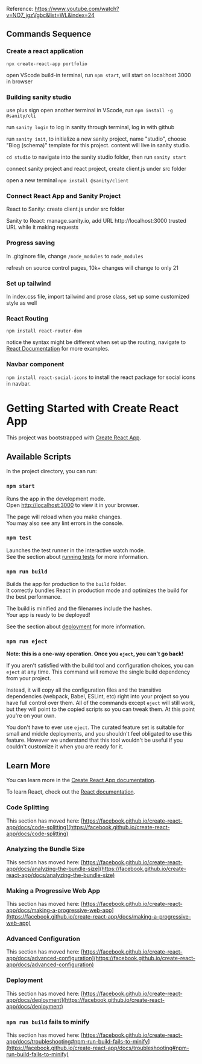 Reference: https://www.youtube.com/watch?v=NO7_jgzVgbc&list=WL&index=24

## Commands Sequence

### Create a react application

`npx create-react-app portfolio` 

open VScode build-in terminal, run `npm start`, will start on local:host 3000 in browser

### Building sanity studio

use plus sign open another terminal in VScode, run `npm install -g @sanity/cli`

run `sanity login` to log in sanity through terminal, log in with github

run `sanity init`, to initialize a new sanity project, name "studio", choose "Blog (schema)" template for this project. content will live in sanity studio.

`cd studio` to navigate into the sanity studio folder, then run `sanity start` 

connect sanity project and react project, create client.js under src folder

open a new terminal `npm install @sanity/client`

### Connect React App and Sanity Project

React to Sanity: create client.js under src folder

Sanity to React: manage.sanity.io, add URL http://localhost:3000 trusted URL while it making requests

### Progress saving

In .gitginore file, change `/node_modules` to `node_modules`

refresh on source control pages, 10k+ changes will change to only 21

### Set up tailwind

In index.css file, import tailwind and prose class, set up some customized style as well

### React Routing

`npm install react-router-dom`

notice the syntax might be different when set up the routing, navigate to
[React Documentation](https://reactjs.org/docs/code-splitting.html#route-based-code-splitting) for more examples.


### Navbar component

`npm install react-social-icons` to install the react package for social icons in navbar.




# Getting Started with Create React App

This project was bootstrapped with [Create React App](https://github.com/facebook/create-react-app).

## Available Scripts

In the project directory, you can run:

### `npm start`

Runs the app in the development mode.\
Open [http://localhost:3000](http://localhost:3000) to view it in your browser.

The page will reload when you make changes.\
You may also see any lint errors in the console.

### `npm test`

Launches the test runner in the interactive watch mode.\
See the section about [running tests](https://facebook.github.io/create-react-app/docs/running-tests) for more information.

### `npm run build`

Builds the app for production to the `build` folder.\
It correctly bundles React in production mode and optimizes the build for the best performance.

The build is minified and the filenames include the hashes.\
Your app is ready to be deployed!

See the section about [deployment](https://facebook.github.io/create-react-app/docs/deployment) for more information.

### `npm run eject`

**Note: this is a one-way operation. Once you `eject`, you can't go back!**

If you aren't satisfied with the build tool and configuration choices, you can `eject` at any time. This command will remove the single build dependency from your project.

Instead, it will copy all the configuration files and the transitive dependencies (webpack, Babel, ESLint, etc) right into your project so you have full control over them. All of the commands except `eject` will still work, but they will point to the copied scripts so you can tweak them. At this point you're on your own.

You don't have to ever use `eject`. The curated feature set is suitable for small and middle deployments, and you shouldn't feel obligated to use this feature. However we understand that this tool wouldn't be useful if you couldn't customize it when you are ready for it.

## Learn More

You can learn more in the [Create React App documentation](https://facebook.github.io/create-react-app/docs/getting-started).

To learn React, check out the [React documentation](https://reactjs.org/).

### Code Splitting

This section has moved here: [https://facebook.github.io/create-react-app/docs/code-splitting](https://facebook.github.io/create-react-app/docs/code-splitting)

### Analyzing the Bundle Size

This section has moved here: [https://facebook.github.io/create-react-app/docs/analyzing-the-bundle-size](https://facebook.github.io/create-react-app/docs/analyzing-the-bundle-size)

### Making a Progressive Web App

This section has moved here: [https://facebook.github.io/create-react-app/docs/making-a-progressive-web-app](https://facebook.github.io/create-react-app/docs/making-a-progressive-web-app)

### Advanced Configuration

This section has moved here: [https://facebook.github.io/create-react-app/docs/advanced-configuration](https://facebook.github.io/create-react-app/docs/advanced-configuration)

### Deployment

This section has moved here: [https://facebook.github.io/create-react-app/docs/deployment](https://facebook.github.io/create-react-app/docs/deployment)

### `npm run build` fails to minify

This section has moved here: [https://facebook.github.io/create-react-app/docs/troubleshooting#npm-run-build-fails-to-minify](https://facebook.github.io/create-react-app/docs/troubleshooting#npm-run-build-fails-to-minify)
